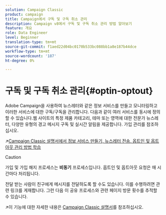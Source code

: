 ```yaml
---
solution: Campaign Classic
product: campaign
title: Campaign에서 구독 및 구독 취소 관리
description: Campaign v8에서 구독 및 구독 취소 관리 방법 알아보기
feature: 개요
role: Data Engineer
level: Beginner
translation-type: tm+mt
source-git-commit: f1aed22d04bc0170b533bc088bb1a8e187b44dce
workflow-type: tm+mt
source-wordcount: '187'
ht-degree: 0%

---
```


# 구독 및 구독 취소 관리{#optin-optout}

Adobe Campaign을 사용하여 뉴스레터와 같은 정보 서비스를 만들고 모니터링하고 이러한 서비스에 대한 구독/구독을 관리합니다. 다음과 같이 여러 서비스를 동시에 정의할 수 있습니다.웹 사이트의 특정 제품 카테고리, 테마 또는 영역에 대한 전문가 뉴스레터, 다양한 유형의 경고 메시지 구독 및 실시간 알림을 제공합니다. 가입 관리를 참조하십시오.

:arrow_upper_right:[Campaign Classic 설명서에서 정보 서비스 만들기, 뉴스레터 전송, 옵트인 및 옵트아웃 관리 방법 학습](https://experienceleague.adobe.com/docs/campaign-classic/using/sending-messages/subscriptions-and-referrals/managing-subscriptions.html)

>[!CAUTION]
>
>가입 및 가입 해지 프로세스는 **비동기** 프로세스입니다. 옵트인 및 옵트아웃 요청은 매 시간마다 처리됩니다.

전달 받는 사람이 친구에게 메시지를 전달하도록 할 수도 있습니다. 이를 수행하려면 관련 링크를 게재합니다. 그런 다음 이 공유 프로세스와 관련 페이지 방문 횟수를 추적할 수 있습니다.

:arrow_upper_right:이 기능에 대한 자세한 내용은 [Campaign Classic 설명서](https://experienceleague.adobe.com/docs/campaign-classic/using/sending-messages/subscriptions-and-referrals/viral-and-social-marketing.html?lang=en#viral-marketing--forward-to-a-friend)를 참조하십시오.